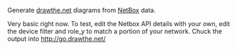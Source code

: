 Generate [drawthe.net](https://github.com/cidrblock/drawthe.net) diagrams from [NetBox](https://github.com/netbox-community/netbox) data.

Very basic right now.  To test, edit the Netbox API details with your own, edit the device filter and role_y to match a portion of your network.  Chuck the output into http://go.drawthe.net/
